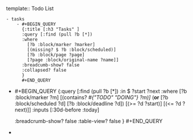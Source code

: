 template:: Todo List

	- tasks
		- #+BEGIN_QUERY
		  {:title [:h3 "Tasks" ]
		  :query [:find (pull ?b [*])
		  :where
		    [?b :block/marker ?marker]
		    [(missing? $ ?b :block/scheduled)]
		    [?b :block/page ?page]
		    [?page :block/original-name ?name]]
		  :breadcumb-show? false
		  :collapsed? false
		  }
		  #+END_QUERY
- #+BEGIN_QUERY
  {:query [:find (pull ?b [*])
  :in $ ?start ?next 
  :where
      [?b :block/marker ?m]
      [(contains? *#{"TODO" "DOING"} ?m)]*
      (**or** [?b :block/scheduled ?d] [?b :block/deadline ?d])
      [(>= ?d ?start)]
        [(<= ?d ?next)]]
  :inputs [:30d-before :today]
  
  :breadcrumb-show? false
  :table-view? false
  }
  #+END_QUERY
-